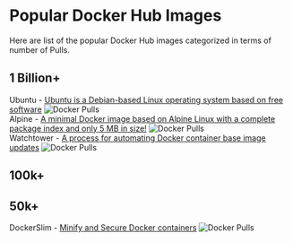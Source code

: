 # Popular Docker Hub Images 

Here are list of the popular Docker Hub images categorized in terms of number of Pulls.


## 1 Billion+

Ubuntu - [Ubuntu is a Debian-based Linux operating system based on free software](https://hub.docker.com/_/ubuntu) ![Docker Pulls](https://img.shields.io/docker/pulls/_/ubuntu)  <br>
Alpine - [A minimal Docker image based on Alpine Linux with a complete package index and only 5 MB in size!](https://hub.docker.com/_/alpine) ![Docker Pulls](https://img.shields.io/docker/pulls/_/alpine)  <br>
Watchtower - [A process for automating Docker container base image updates](https://github.com/containrrr/watchtower) ![Docker Pulls](https://img.shields.io/docker/pulls/containrrr/watchtower)  <br>


## 100k+





## 50k+


DockerSlim - [Minify and Secure Docker containers](https://github.com/docker-slim/docker-slim)  ![Docker Pulls](https://img.shields.io/docker/pulls/dslim/docker-slim) <br>
